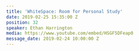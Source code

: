 ```yaml
---
title: 'WhiteSpace: Room for Personal Study'
date: 2019-02-25 15:35:00 Z
position: 32
speaker: Ethan Harrington
media: https://www.youtube.com/embed/HSGF5DFeap0
message_date: 2019-02-24 10:00:00 Z
---
```


